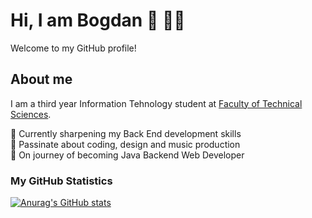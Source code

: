 # Hi, I am Bogdan :wave: 👨‍💻

Welcome to my GitHub profile!

## About me

I am a third year Information Tehnology student at [Faculty of Technical Sciences](http://www.ftn.kg.ac.rs/). 

📘 Currently sharpening my Back End development skills  
💙 Passinate about coding, design and music production <br>
🚀 On journey of becoming Java Backend Web Developer 

### My GitHub Statistics

[![Anurag's GitHub stats](https://github-readme-stats.vercel.app/api?username=bogdanm01&show_icons=true&theme=github_dark&hide=stars,issues)](https://github.com/anuraghazra/github-readme-stats)
